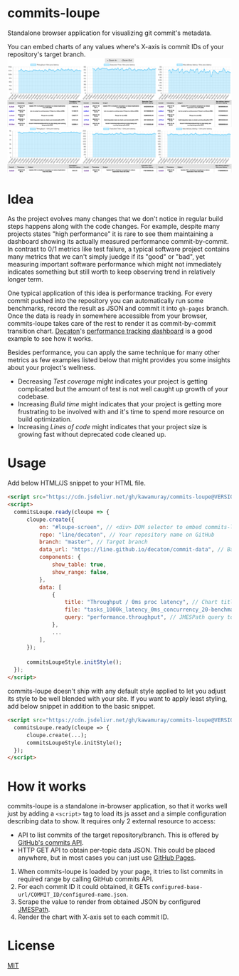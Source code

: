 commits-loupe
=============

Standalone browser application for visualizing git commit's metadata.

You can embed charts of any values where's X-axis is commit IDs of your repository's target branch.
![decaton-example](./decaton-example.png)

# Idea

As the project evolves many changes that we don't notice in regular build steps happens along with the code changes.
For example, despite many projects states "high performance" it is rare to see them maintaining a dashboard showing its actually measured performance commit-by-commit.
In contrast to 0/1 metrics like test failure, a typical software project contains many metrics that we can't simply juedge if its "good" or "bad", yet measuring important software performance which might not immediately indicates something but still worth to keep observing trend in relatively longer term.

One typical application of this idea is performance tracking. For every commit pushed into the repository you can automatically run some benchmarks, record the result as JSON and commit it into `gh-pages` branch.
Once the data is ready in somewhere accessible from your browser, commits-loupe takes care of the rest to render it as commit-by-commit transition chart.
[Decaton](https://github.com/line/decaton)'s [performance tracking dashboard](https://line.github.io/decaton) is a good example to see how it works.

Besides performance, you can apply the same technique for many other metrics as few examples listed below that might provides you some insights about your project's wellness.

* Decreasing *Test coverage* might indicates your project is getting complicated but the amount of test is not well caught up growth of your codebase.
* Increasing *Build time* might indicates that your project is getting more frustrating to be involved with and it's time to spend more resource on build optimization.
* Increasing *Lines of code* might indicates that your project size is growing fast without deprecated code cleaned up.

# Usage

Add below HTML/JS snippet to your HTML file.
```html
<script src="https://cdn.jsdelivr.net/gh/kawamuray/commits-loupe@VERSION/dist/commits-loupe.js"></script>
<script>
  commitsLoupe.ready(cloupe => {
      cloupe.create({
          on: "#loupe-screen", // <div> DOM selector to embed commits-loupe in your HTML
          repo: "line/decaton", // Your repository name on GitHub
          branch: "master", // Target branch
          data_url: "https://line.github.io/decaton/commit-data", // Base URL to serve commit data JSON
          components: {
              show_table: true,
              show_range: false,
          },
          data: [
              {
                  title: "Throughput / 0ms proc latency", // Chart title
                  file: "tasks_1000k_latency_0ms_concurrency_20-benchmark.json", // Name of the JSON file
                  query: "performance.throughput", // JMESPath query to scrape target value from JSON
              },
              ...
          ],
      });

      commitsLoupeStyle.initStyle();
  });
</script>
```

commits-loupe doesn't ship with any default style applied to let you adjust its style to be well blended with your site. If you want to apply least styling, add below snippet in addition to the basic snippet.

```html
<script src="https://cdn.jsdelivr.net/gh/kawamuray/commits-loupe@VERSION/dist/commits-loupe-style.js"></script    <script>
  commitsLoupe.ready(cloupe => {
      cloupe.create(...);
      commitsLoupeStyle.initStyle();
  });
</script>
```

# How it works

commits-loupe is a standalone in-browser application, so that it works well just by adding a `<script>` tag to load its js asset and a simple configuration describing data to show.
It requires only 2 external resource to access:

* API to list commits of the target repository/branch. This is offered by [GitHub's commits API](https://developer.github.com/v3/repos/commits/#list-commits).
* HTTP GET API to obtain per-topic data JSON. This could be placed anywhere, but in most cases you can just use [GitHub Pages](https://pages.github.com/).

1. When commits-loupe is loaded by your page, it tries to list commits in required range by calling GitHub commits API.
2. For each commit ID it could obtained, it GETs `configured-base-url/COMMIT_ID/configured-name.json`.
3. Scrape the value to render from obtained JSON by configured [JMESPath](https://jmespath.org/).
4. Render the chart with X-axis set to each commit ID.

# License

[MIT](./LICENSE)
